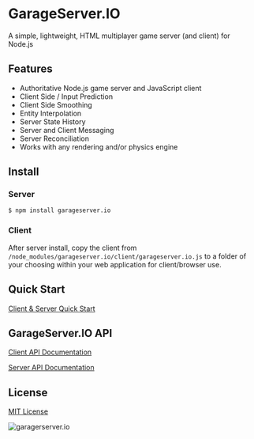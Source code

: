 # GarageServer.IO
A simple, lightweight, HTML multiplayer game server (and client) for Node.js

## Features
- Authoritative Node.js game server and JavaScript client
- Client Side / Input Prediction
- Client Side Smoothing
- Entity Interpolation
- Server State History
- Server and Client Messaging
- Server Reconciliation
- Works with any rendering and/or physics engine

## Install

### Server

`$ npm install garageserver.io`

### Client

After server install, copy the client from `/node_modules/garageserver.io/client/garageserver.io.js` to a folder of your choosing within your web application for client/browser use.

## Quick Start

[Client & Server Quick Start](https://github.com/jbillmann/GarageServer.IO/blob/master/documentation/QuickStart.md)

## GarageServer.IO API

[Client API Documentation](https://github.com/jbillmann/GarageServer.IO/blob/master/documentation/ClientAPI.md)

[Server API Documentation](https://github.com/jbillmann/GarageServer.IO/blob/master/documentation/ServerAPI.md)

## License

[MIT License](https://github.com/jbillmann/GarageServer.IO/blob/master/LICENSE.md)

![garagerserver.io](https://raw.github.com/jbillmann/GarageServer.IO/master/documentation/GarageServerIO_logo.png)
